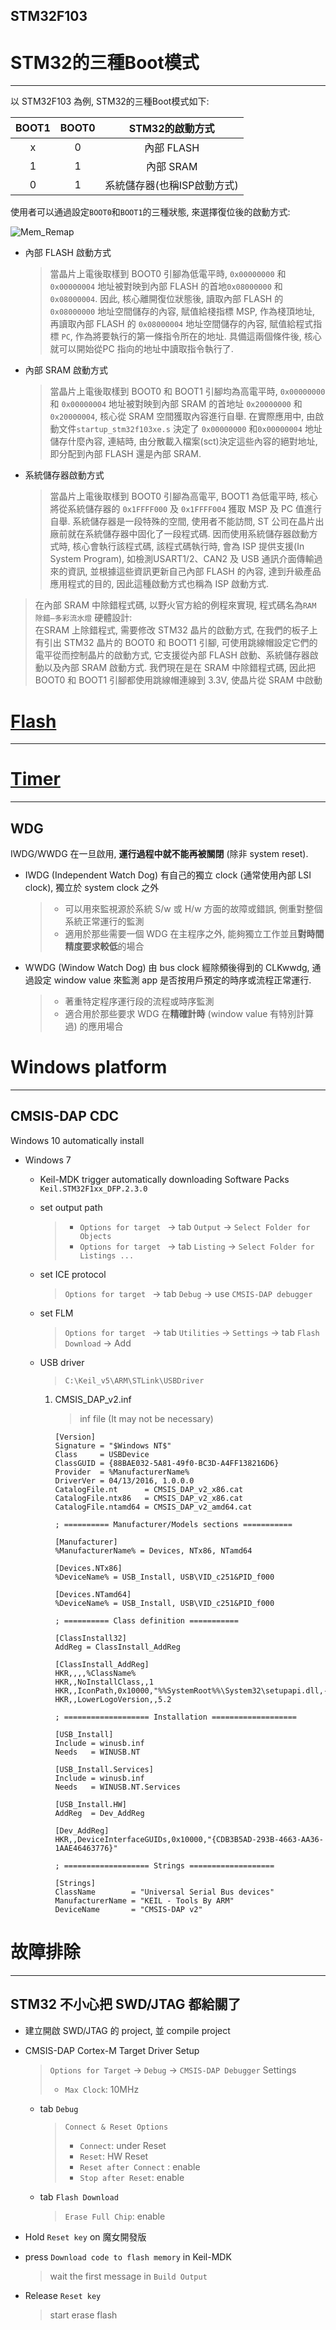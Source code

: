 STM32F103
---

# STM32的三種Boot模式
---

以 STM32F103 為例, STM32的三種Boot模式如下:

| BOOT1 |  BOOT0  | STM32的啟動方式 |
| :-:   | :-:     | :-:             |
| x     | 0       | 內部 FLASH      |
| 1     | 1       | 內部 SRAM       |
| 0     | 1       | 系統儲存器(也稱ISP啟動方式) |

使用者可以通過設定`BOOT0`和`BOOT1`的三種狀態, 來選擇復位後的啟動方式:

![Mem_Remap](flow/F103_Mem_Remap.jpg)

+ 內部 FLASH 啟動方式
    > 當晶片上電後取樣到 BOOT0 引腳為低電平時, `0x00000000` 和 `0x00000004` 地址被對映到內部 FLASH 的首地`0x08000000` 和 `0x08000004`.
    因此, 核心離開復位狀態後, 讀取內部 FLASH 的 `0x08000000` 地址空間儲存的內容, 賦值給棧指標 MSP, 作為棧頂地址,
    再讀取內部 FLASH 的 `0x08000004` 地址空間儲存的內容, 賦值給程式指標 `PC`, 作為將要執行的第一條指令所在的地址.
    具備這兩個條件後, 核心就可以開始從PC 指向的地址中讀取指令執行了.

+ 內部 SRAM 啟動方式
    > 當晶片上電後取樣到 BOOT0 和 BOOT1 引腳均為高電平時, `0x00000000` 和 `0x00000004` 地址被對映到內部 SRAM 的首地址 `0x20000000` 和 `0x20000004`,
    核心從 SRAM 空間獲取內容進行自舉.
    在實際應用中, 由啟動文件`startup_stm32f103xe.s` 決定了 `0x00000000` 和`0x00000004` 地址儲存什麼內容,
    連結時, 由分散載入檔案(sct)決定這些內容的絕對地址, 即分配到內部 FLASH 還是內部 SRAM.

+ 系統儲存器啟動方式
    > 當晶片上電後取樣到 BOOT0 引腳為高電平, BOOT1 為低電平時, 核心將從系統儲存器的 `0x1FFFF000` 及 `0x1FFFF004` 獲取 MSP 及 PC 值進行自舉.
    系統儲存器是一段特殊的空間, 使用者不能訪問, ST 公司在晶片出廠前就在系統儲存器中固化了一段程式碼.
    因而使用系統儲存器啟動方式時, 核心會執行該程式碼, 該程式碼執行時, 會為 ISP 提供支援(In System Program),
    如檢測USART1/2、CAN2 及 USB 通訊介面傳輸過來的資訊, 並根據這些資訊更新自己內部 FLASH 的內容, 達到升級產品應用程式的目的,
    因此這種啟動方式也稱為 ISP 啟動方式.


> 在內部 SRAM 中除錯程式碼, 以野火官方給的例程來實現, 程式碼名為`RAM 除錯—多彩流水燈`
> 硬體設計:<br>
> 在SRAM 上除錯程式, 需要修改 STM32 晶片的啟動方式, 在我們的板子上有引出 STM32 晶片的 BOOT0 和 BOOT1 引腳,
可使用跳線帽設定它們的電平從而控制晶片的啟動方式, 它支援從內部 FLASH 啟動、系統儲存器啟動以及內部 SRAM 啟動方式.
我們現在是在 SRAM 中除錯程式碼, 因此把 BOOT0 和 BOOT1 引腳都使用跳線帽連線到 3.3V, 使晶片從 SRAM 中啟動

# [Flash](note_stm32_flash.md)
---

# [Timer](note_stm32_timer.md)
---

## WDG

IWDG/WWDG 在一旦啟用, **運行過程中就不能再被關閉** (除非 system reset).

+ IWDG (Independent Watch Dog) 有自己的獨立 clock (通常使用內部 LSI clock), 獨立於 system clock 之外
    > + 可以用來監視源於系統 S/w 或 H/w 方面的故障或錯誤, 側重對整個系統正常運行的監測
    > + 適用於那些需要一個 WDG 在主程序之外, 能夠獨立工作並且**對時間精度要求較低**的場合

+ WWDG (Window Watch Dog) 由 bus clock 經除頻後得到的 CLKwwdg, 通過設定 window value 來監測 app 是否按用戶預定的時序或流程正常運行.
    > + 著重特定程序運行段的流程或時序監測
    > + 適合用於那些要求 WDG 在**精確計時** (window value 有特別計算過) 的應用場合


# Windows platform
---
## CMSIS-DAP CDC

Windows 10 automatically install

+ Windows 7

    - Keil-MDK trigger automatically downloading Software Packs `Keil.STM32F1xx_DFP.2.3.0`

    - set output path
        > + `Options for target ` -> tab `Output` -> `Select Folder for Objects`
        > + `Options for target ` -> tab `Listing` -> `Select Folder for Listings ...`

    - set ICE protocol
        > `Options for target ` -> tab `Debug` -> use `CMSIS-DAP debugger`

    - set FLM
        > `Options for target ` -> tab `Utilities` -> `Settings` -> tab `Flash Download` -> Add

    - USB driver
        > `C:\Keil_v5\ARM\STLink\USBDriver`

        1. CMSIS_DAP_v2.inf
            > inf file (It may not be necessary)

            ```
            [Version]
            Signature = "$Windows NT$"
            Class     = USBDevice
            ClassGUID = {88BAE032-5A81-49f0-BC3D-A4FF138216D6}
            Provider  = %ManufacturerName%
            DriverVer = 04/13/2016, 1.0.0.0
            CatalogFile.nt      = CMSIS_DAP_v2_x86.cat
            CatalogFile.ntx86   = CMSIS_DAP_v2_x86.cat
            CatalogFile.ntamd64 = CMSIS_DAP_v2_amd64.cat

            ; ========== Manufacturer/Models sections ===========

            [Manufacturer]
            %ManufacturerName% = Devices, NTx86, NTamd64

            [Devices.NTx86]
            %DeviceName% = USB_Install, USB\VID_c251&PID_f000

            [Devices.NTamd64]
            %DeviceName% = USB_Install, USB\VID_c251&PID_f000

            ; ========== Class definition ===========

            [ClassInstall32]
            AddReg = ClassInstall_AddReg

            [ClassInstall_AddReg]
            HKR,,,,%ClassName%
            HKR,,NoInstallClass,,1
            HKR,,IconPath,0x10000,"%%SystemRoot%%\System32\setupapi.dll,-20"
            HKR,,LowerLogoVersion,,5.2

            ; =================== Installation ===================

            [USB_Install]
            Include = winusb.inf
            Needs   = WINUSB.NT

            [USB_Install.Services]
            Include = winusb.inf
            Needs   = WINUSB.NT.Services

            [USB_Install.HW]
            AddReg  = Dev_AddReg

            [Dev_AddReg]
            HKR,,DeviceInterfaceGUIDs,0x10000,"{CDB3B5AD-293B-4663-AA36-1AAE46463776}"

            ; =================== Strings ===================

            [Strings]
            ClassName        = "Universal Serial Bus devices"
            ManufacturerName = "KEIL - Tools By ARM"
            DeviceName       = "CMSIS-DAP v2"
            ```



# 故障排除
---

## STM32 不小心把 SWD/JTAG 都給關了

+ 建立開啟 SWD/JTAG 的 project, 並 compile project
+ CMSIS-DAP Cortex-M Target Driver Setup
    > `Options for Target` -> `Debug` -> `CMSIS-DAP Debugger` Settings
    > + `Max Clock`: 10MHz

    - tab `Debug`
        > `Connect & Reset Options`
        > + `Connect`: under Reset
        > + `Reset`: HW Reset
        > + `Reset after Connect` : enable
        > + `Stop after Reset`: enable

    - tab `Flash Download`
        > `Erase Full Chip`: enable

+ Hold `Reset key` on 魔女開發版
+ press `Download code to flash memory` in Keil-MDK
    > wait the first message in `Build Output`

+ Release `Reset key`
    > start erase flash

